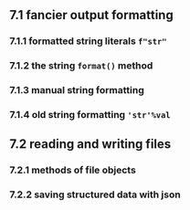 #

## 7.1 fancier output formatting

### 7.1.1 formatted string literals `f"str"`

### 7.1.2 the string `format()` method

### 7.1.3 manual string formatting

### 7.1.4 old string formatting `'str'%val`

## 7.2 reading and writing files

### 7.2.1 methods of file objects

### 7.2.2 saving structured data with json


